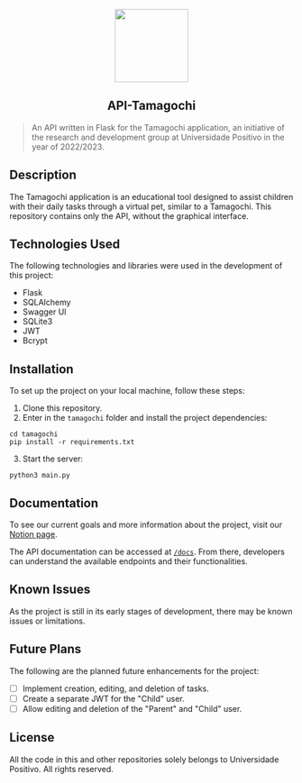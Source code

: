 <p align="center"><img src="assets/tamagochi.gif" width="130"></p>
<h2 align="center">API-Tamagochi</h2>


> An API written in Flask for the Tamagochi application, an initiative of the research and development group at Universidade Positivo in the year of 2022/2023.

## Description

The Tamagochi application is an educational tool designed to assist children with their daily tasks through a virtual pet, similar to a Tamagochi. This repository contains only the API, without the graphical interface.

## Technologies Used

The following technologies and libraries were used in the development of this project:

- Flask
- SQLAlchemy
- Swagger UI
- SQLite3
- JWT
- Bcrypt

## Installation

To set up the project on your local machine, follow these steps:

1. Clone this repository.
2. Enter in the `tamagochi` folder and install the project dependencies:

```
cd tamagochi 
pip install -r requirements.txt
```

3. Start the server: 

```
python3 main.py
```

## Documentation

To see our current goals and more information about the project, visit our [Notion page](https://www.notion.so/Bichinho-virtual-c36336edc60b421b832e46b7d529ea31).

The API documentation can be accessed at [`/docs`](http://localhost:5000/docs). From there, developers can understand the available endpoints and their functionalities.

## Known Issues

As the project is still in its early stages of development, there may be known issues or limitations. 

## Future Plans

The following are the planned future enhancements for the project:

- [ ] Implement creation, editing, and deletion of tasks.
- [ ] Create a separate JWT for the "Child" user.
- [ ] Allow editing and deletion of the "Parent" and "Child" user.

## License

All the code in this and other repositories solely belongs to Universidade Positivo. All rights reserved.